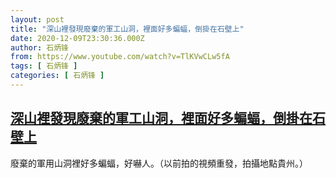 ```yaml
---
layout: post
title: "深山裡發現廢棄的軍工山洞，裡面好多蝙蝠，倒掛在石壁上"
date: 2020-12-09T23:30:36.000Z
author: 石炳锋
from: https://www.youtube.com/watch?v=TlKVwCLw5fA
tags: [ 石炳锋 ]
categories: [ 石炳锋 ]
---
```

<!--1607556636000-->
[深山裡發現廢棄的軍工山洞，裡面好多蝙蝠，倒掛在石壁上](https://www.youtube.com/watch?v=TlKVwCLw5fA)
------

<div>
廢棄的軍用山洞裡好多蝙蝠，好嚇人。（以前拍的視頻重發，拍攝地點貴州。）
</div>
